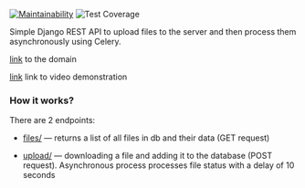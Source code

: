 [![Maintainability](https://api.codeclimate.com/v1/badges/655c5b016946c1dde774/maintainability)](https://codeclimate.com/github/Dobrovera/uploading_processing_files/maintainability)
![Test Coverage](https://api.codeclimate.com/v1/badges/655c5b016946c1dde774/test_coverage)


Simple Django REST API to upload files to the server and then process them asynchronously using Celery.

[link](http://85.143.223.201:8000/files) to the domain 

[link](https://github.com/Dobrovera/uploading_processing_files/assets/100479798/6113f66a-4387-4136-9452-5b484d32e1b9) link to video demonstration

### How it works?
There are 2 endpoints:
* [files/](http://85.143.223.201:8000/files/) — returns a list of all files in db and their data (GET request)

* [upload/](http://85.143.223.201:8000/upload/) — downloading a file and adding it to the database
(POST request). Asynchronous process processes file status with a delay of 10 seconds
